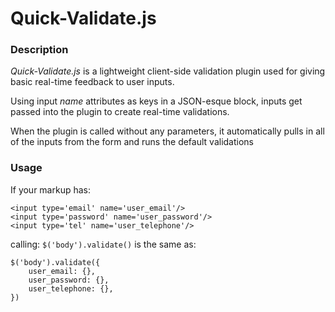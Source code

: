 # Quick-Validate.js

### Description
*Quick-Validate.js* is a lightweight client-side validation plugin used for giving basic real-time feedback to user inputs.

Using input *name* attributes as keys in a JSON-esque block, inputs get passed into the plugin to create real-time validations.

When the plugin is called without any parameters, it automatically pulls in all of the inputs from the form and runs the default validations

### Usage
If your markup has:
```
<input type='email' name='user_email'/>
<input type='password' name='user_password'/>
<input type='tel' name='user_telephone'/>
```
calling:
`$('body').validate()`
is the same as:
```
$('body').validate({
	user_email: {},
	user_password: {},
	user_telephone: {},
})